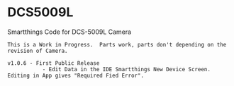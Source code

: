 # DCS5009L
Smartthings Code for DCS-5009L Camera


    This is a Work in Progress.  Parts work, parts don't depending on the revision of Camera.
    
    v1.0.6 - First Public Release
               - Edit Data in the IDE Smartthings New Device Screen.  Editing in App gives "Required Fied Error".
               
